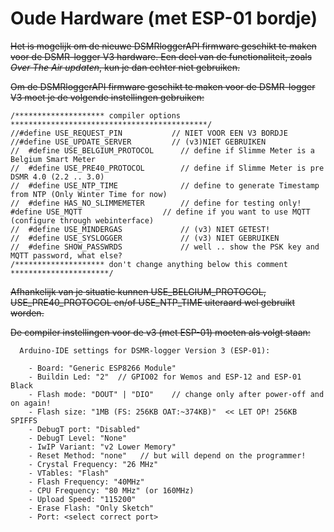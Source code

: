 # Oude Hardware \(met ESP-01 bordje\)

~~Het is mogelijk om de nieuwe DSMRloggerAPI firmware geschikt te maken voor de DSMR-logger V3 hardware. Een deel van de functionaliteit, zoals _Over The Air updaten_, kun je dan echter niet gebruiken.~~

~~Om de DSMRloggerAPI firmware geschikt te maken voor de DSMR-logger V3 moet je de volgende instellingen gebruiken:~~

```text
/******************** compiler options  ********************************************/
//#define USE_REQUEST_PIN           // NIET VOOR EEN V3 BORDJE
//#define USE_UPDATE_SERVER         // (v3)NIET GEBRUIKEN
//  #define USE_BELGIUM_PROTOCOL      // define if Slimme Meter is a Belgium Smart Meter
//  #define USE_PRE40_PROTOCOL        // define if Slimme Meter is pre DSMR 4.0 (2.2 .. 3.0)
//  #define USE_NTP_TIME              // define to generate Timestamp from NTP (Only Winter Time for now)
//  #define HAS_NO_SLIMMEMETER        // define for testing only!
#define USE_MQTT                  // define if you want to use MQTT (configure through webinterface)
//  #define USE_MINDERGAS             // (v3) NIET GETEST!
//  #define USE_SYSLOGGER             // (v3) NIET GEBRUIKEN
//  #define SHOW_PASSWRDS             // well .. show the PSK key and MQTT password, what else?
/******************** don't change anything below this comment **********************/

```

~~Afhankelijk van je situatie kunnen USE\_BELGIUM\_PROTOCOL, USE\_PRE40\_PROTOCOL en/of USE\_NTP\_TIME uiteraard wel gebruikt worden.~~

~~De compiler instellingen voor de v3 \(met ESP-01\) moeten als volgt staan:~~

```text
  Arduino-IDE settings for DSMR-logger Version 3 (ESP-01):

    - Board: "Generic ESP8266 Module"
    - Buildin Led: "2"  // GPIO02 for Wemos and ESP-12 and ESP-01 Black
    - Flash mode: "DOUT" | "DIO"    // change only after power-off and on again!
    - Flash size: "1MB (FS: 256KB OAT:~374KB)"  << LET OP! 256KB SPIFFS
    - DebugT port: "Disabled"
    - DebugT Level: "None"
    - IwIP Variant: "v2 Lower Memory"
    - Reset Method: "none"   // but will depend on the programmer!
    - Crystal Frequency: "26 MHz" 
    - VTables: "Flash"
    - Flash Frequency: "40MHz"
    - CPU Frequency: "80 MHz" (or 160MHz)
    - Upload Speed: "115200"                                                                                                                                                                                                                                                 
    - Erase Flash: "Only Sketch"
    - Port: <select correct port>

```

